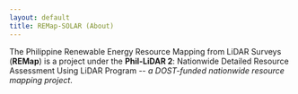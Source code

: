 ```yaml
---
layout: default
title: REMap-SOLAR (About)
---
```


The Philippine Renewable Energy Resource Mapping from LiDAR Surveys (**REMap**) is a project under the **Phil-LiDAR 2**: Nationwide Detailed Resource Assessment Using LiDAR Program -- *a DOST-funded nationwide resource mapping project*.